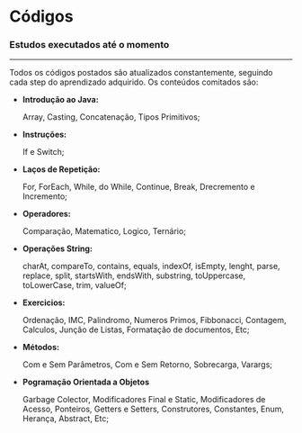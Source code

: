 # Códigos

### **Estudos executados até o momento** 

<hr/>
Todos os códigos postados são atualizados constantemente, seguindo 
cada step do aprendizado adquirido. Os conteúdos comitados são: 

- **Introdução ao Java:**<p>
Array, Casting, Concatenação, Tipos Primitivos;
<p>

- **Instruções:**<p>
If e Switch;
<p>

- **Laços de Repetição:**<p>
For, ForEach, While, do While, Continue, Break, Drecremento e Incremento;
<p>

- **Operadores:**<p>
Comparação, Matematico, Logico, Ternário;
<p>

- **Operações String:**<p>
charAt, compareTo, contains, equals, indexOf, isEmpty, lenght, parse, replace, split, startsWith, endsWith, substring, toUppercase, toLowerCase, trim, valueOf;
<p>

- **Exercicios:**<p>
Ordenação, IMC, Palindromo, Numeros Primos, Fibbonacci, Contagem, Calculos, Junção de Listas, Formatação de documentos, Etc;
<p>

- **Métodos:**<p>
Com e Sem Parâmetros, Com e Sem Retorno, Sobrecarga, Varargs;
<p>

- **Pogramação Orientada a Objetos**<p>
Garbage Colector, Modificadores Final e Static, Modificadores de Acesso, Ponteiros, Getters e Setters, Construtores, Constantes, Enum, Herança, Abstract, Etc;
<p>